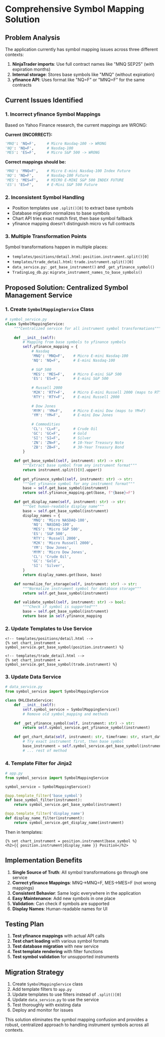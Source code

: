 # Comprehensive Symbol Mapping Solution

## Problem Analysis

The application currently has symbol mapping issues across three different contexts:

1. **NinjaTrader imports**: Use full contract names like "MNQ SEP25" (with expiration months)
2. **Internal storage**: Stores base symbols like "MNQ" (without expiration)  
3. **yfinance API**: Uses format like "NQ=F" or "MNQ=F" for the same contracts

## Current Issues Identified

### 1. Incorrect yfinance Symbol Mappings
Based on Yahoo Finance research, the current mappings are WRONG:

**Current (INCORRECT):**
```python
'MNQ': 'NQ=F',     # Micro Nasdaq-100 -> WRONG
'NQ': 'NQ=F',      # Nasdaq-100
'MES': 'ES=F',     # Micro S&P 500 -> WRONG
```

**Correct mappings should be:**
```python
'MNQ': 'MNQ=F',    # Micro E-mini Nasdaq-100 Index Future
'NQ': 'NQ=F',      # Nasdaq-100 Future
'MES': 'MES=F',    # MICRO E-MINI S&P 500 INDEX FUTURE
'ES': 'ES=F',      # E-Mini S&P 500 Future
```

### 2. Inconsistent Symbol Handling
- Position templates use `.split()[0]` to extract base symbols
- Database migration normalizes to base symbols
- Chart API tries exact match first, then base symbol fallback
- yfinance mapping doesn't distinguish micro vs full contracts

### 3. Multiple Transformation Points
Symbol transformations happen in multiple places:
- `templates/positions/detail.html`: `position.instrument.split()[0]`
- `templates/trade_detail.html`: `trade.instrument.split()[0]`
- `data_service.py`: `_get_base_instrument()` and `_get_yfinance_symbol()`
- `TradingLog_db.py`: `migrate_instrument_names_to_base_symbols()`

## Proposed Solution: Centralized Symbol Management Service

### 1. Create `SymbolMappingService` Class

```python
# symbol_service.py
class SymbolMappingService:
    """Centralized service for all instrument symbol transformations"""
    
    def __init__(self):
        # Mapping from base symbols to yfinance symbols
        self.yfinance_mapping = {
            # Nasdaq
            'MNQ': 'MNQ=F',    # Micro E-mini Nasdaq-100
            'NQ': 'NQ=F',      # E-mini Nasdaq-100
            
            # S&P 500
            'MES': 'MES=F',    # Micro E-mini S&P 500
            'ES': 'ES=F',      # E-mini S&P 500
            
            # Russell 2000
            'M2K': 'RTY=F',    # Micro E-mini Russell 2000 (maps to RTY=F)
            'RTY': 'RTY=F',    # E-mini Russell 2000
            
            # Dow Jones
            'MYM': 'YM=F',     # Micro E-mini Dow (maps to YM=F)
            'YM': 'YM=F',      # E-mini Dow Jones
            
            # Commodities
            'CL': 'CL=F',      # Crude Oil
            'GC': 'GC=F',      # Gold
            'SI': 'SI=F',      # Silver
            'ZN': 'ZN=F',      # 10-Year Treasury Note
            'ZB': 'ZB=F',      # 30-Year Treasury Bond
        }
    
    def get_base_symbol(self, instrument: str) -> str:
        """Extract base symbol from any instrument format"""
        return instrument.split()[0].upper()
    
    def get_yfinance_symbol(self, instrument: str) -> str:
        """Get yfinance symbol for any instrument format"""
        base = self.get_base_symbol(instrument)
        return self.yfinance_mapping.get(base, f"{base}=F")
    
    def get_display_name(self, instrument: str) -> str:
        """Get human-readable display name"""
        base = self.get_base_symbol(instrument)
        display_names = {
            'MNQ': 'Micro NASDAQ-100',
            'NQ': 'NASDAQ-100',
            'MES': 'Micro S&P 500',
            'ES': 'S&P 500',
            'RTY': 'Russell 2000',
            'M2K': 'Micro Russell 2000',
            'YM': 'Dow Jones',
            'MYM': 'Micro Dow Jones',
            'CL': 'Crude Oil',
            'GC': 'Gold',
            'SI': 'Silver',
        }
        return display_names.get(base, base)
    
    def normalize_for_storage(self, instrument: str) -> str:
        """Normalize instrument symbol for database storage"""
        return self.get_base_symbol(instrument)
    
    def validate_symbol(self, instrument: str) -> bool:
        """Check if symbol is supported"""
        base = self.get_base_symbol(instrument)
        return base in self.yfinance_mapping
```

### 2. Update Templates to Use Service

```jinja2
<!-- templates/positions/detail.html -->
{% set chart_instrument = symbol_service.get_base_symbol(position.instrument) %}

<!-- templates/trade_detail.html -->
{% set chart_instrument = symbol_service.get_base_symbol(trade.instrument) %}
```

### 3. Update Data Service

```python
# data_service.py
from symbol_service import SymbolMappingService

class OHLCDataService:
    def __init__(self):
        self.symbol_service = SymbolMappingService()
        # Remove old symbol_mapping and methods
    
    def _get_yfinance_symbol(self, instrument: str) -> str:
        return self.symbol_service.get_yfinance_symbol(instrument)
    
    def get_chart_data(self, instrument: str, timeframe: str, start_date, end_date):
        # Try exact instrument first, then base symbol
        base_instrument = self.symbol_service.get_base_symbol(instrument)
        # ... rest of method
```

### 4. Template Filter for Jinja2

```python
# app.py
from symbol_service import SymbolMappingService

symbol_service = SymbolMappingService()

@app.template_filter('base_symbol')
def base_symbol_filter(instrument):
    return symbol_service.get_base_symbol(instrument)

@app.template_filter('display_name')
def display_name_filter(instrument):
    return symbol_service.get_display_name(instrument)
```

Then in templates:
```jinja2
{% set chart_instrument = position.instrument|base_symbol %}
<h2>{{ position.instrument|display_name }} Position</h2>
```

## Implementation Benefits

1. **Single Source of Truth**: All symbol transformations go through one service
2. **Correct yfinance Mappings**: MNQ->MNQ=F, MES->MES=F (not wrong mappings)
3. **Consistent Behavior**: Same logic everywhere in the application
4. **Easy Maintenance**: Add new symbols in one place
5. **Validation**: Can check if symbols are supported
6. **Display Names**: Human-readable names for UI

## Testing Plan

1. **Test yfinance mappings** with actual API calls
2. **Test chart loading** with various symbol formats
3. **Test database migration** with new service
4. **Test template rendering** with filter functions
5. **Test symbol validation** for unsupported instruments

## Migration Strategy

1. Create `SymbolMappingService` class
2. Add template filters to `app.py`
3. Update templates to use filters instead of `.split()[0]`
4. Update `data_service.py` to use the service
5. Test thoroughly with existing data
6. Deploy and monitor for issues

This solution eliminates the symbol mapping confusion and provides a robust, centralized approach to handling instrument symbols across all contexts.